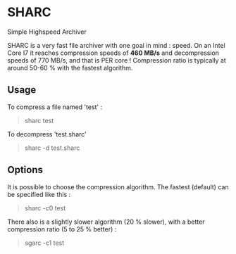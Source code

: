 SHARC
=======

Simple Highspeed Archiver

SHARC is a very fast file archiver with one goal in mind : speed.
On an Intel Core I7 it reaches compression speeds of <b>460 MB/s</b> and decompression speeds of 770 MB/s, and that is PER core !
Compression ratio is typically at around 50-60 % with the fastest algorithm.

Usage
------

To compress a file named 'test' :
> sharc test

To decompress 'test.sharc'
> sharc -d test.sharc

Options
--------

It is possible to choose the compression algorithm. The fastest (default) can be specified like this :
> sharc -c0 test

There also is a slightly slower algorithm (20 % slower), with a better compression ratio (5 to 25 % better) :
> sgarc -c1 test
